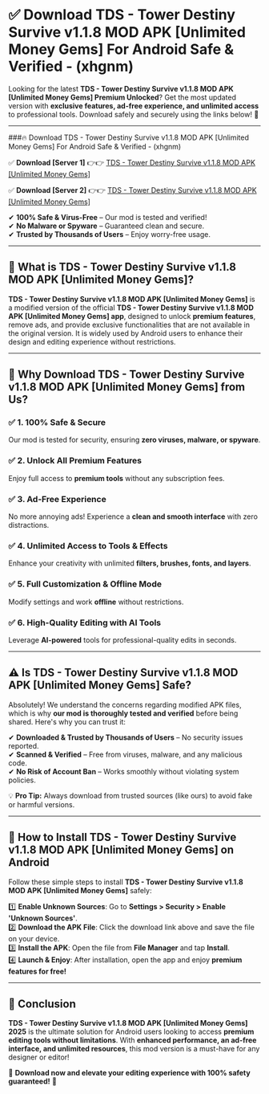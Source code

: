 
# ✅ Download TDS - Tower Destiny Survive v1.1.8 MOD APK [Unlimited Money Gems] For Android Safe & Verified -  (xhgnm) 

Looking for the latest **TDS - Tower Destiny Survive v1.1.8 MOD APK [Unlimited Money Gems] Premium Unlocked**? Get the most updated version with **exclusive features, ad-free experience, and unlimited access** to professional tools. Download safely and securely using the links below! 🚀  

---

###🔥 Download TDS - Tower Destiny Survive v1.1.8 MOD APK [Unlimited Money Gems] For Android Safe & Verified -  (xhgnm)  

✅ **Download [Server 1]** 👉👉 [TDS - Tower Destiny Survive v1.1.8 MOD APK [Unlimited Money Gems] ](https://apkcomod.com?title=TDS_-_Tower_Destiny_Survive_v1.1.8_MOD_APK_[Unlimited_Money_Gems])  

✅ **Download [Server 2]** 👉👉 [TDS - Tower Destiny Survive v1.1.8 MOD APK [Unlimited Money Gems] ](https://apkcomod.com?title=TDS_-_Tower_Destiny_Survive_v1.1.8_MOD_APK_[Unlimited_Money_Gems])  

✔ **100% Safe & Virus-Free** – Our mod is tested and verified!  
✔ **No Malware or Spyware** – Guaranteed clean and secure.  
✔ **Trusted by Thousands of Users** – Enjoy worry-free usage.  

---

## 📌 What is TDS - Tower Destiny Survive v1.1.8 MOD APK [Unlimited Money Gems]?  

**TDS - Tower Destiny Survive v1.1.8 MOD APK [Unlimited Money Gems]** is a modified version of the official **TDS - Tower Destiny Survive v1.1.8 MOD APK [Unlimited Money Gems] app**, designed to unlock **premium features**, remove ads, and provide exclusive functionalities that are not available in the original version. It is widely used by Android users to enhance their design and editing experience without restrictions.  

---

## 🌟 Why Download TDS - Tower Destiny Survive v1.1.8 MOD APK [Unlimited Money Gems] from Us?  

### ✅ 1. 100% Safe & Secure  
Our mod is tested for security, ensuring **zero viruses, malware, or spyware**.  

### ✅ 2. Unlock All Premium Features  
Enjoy full access to **premium tools** without any subscription fees.  

### ✅ 3. Ad-Free Experience  
No more annoying ads! Experience a **clean and smooth interface** with zero distractions.  

### ✅ 4. Unlimited Access to Tools & Effects  
Enhance your creativity with unlimited **filters, brushes, fonts, and layers**.  

### ✅ 5. Full Customization & Offline Mode  
Modify settings and work **offline** without restrictions.  

### ✅ 6. High-Quality Editing with AI Tools  
Leverage **AI-powered** tools for professional-quality edits in seconds.  

---

## ⚠️ Is TDS - Tower Destiny Survive v1.1.8 MOD APK [Unlimited Money Gems] Safe?  

Absolutely! We understand the concerns regarding modified APK files, which is why **our mod is thoroughly tested and verified** before being shared. Here's why you can trust it:  

✔ **Downloaded & Trusted by Thousands of Users** – No security issues reported.  
✔ **Scanned & Verified** – Free from viruses, malware, and any malicious code.  
✔ **No Risk of Account Ban** – Works smoothly without violating system policies.  

💡 **Pro Tip:** Always download from trusted sources (like ours) to avoid fake or harmful versions.  

---

## 📲 How to Install TDS - Tower Destiny Survive v1.1.8 MOD APK [Unlimited Money Gems] on Android  

Follow these simple steps to install **TDS - Tower Destiny Survive v1.1.8 MOD APK [Unlimited Money Gems]** safely:  

1️⃣ **Enable Unknown Sources**: Go to **Settings > Security > Enable 'Unknown Sources'**.  
2️⃣ **Download the APK File**: Click the download link above and save the file on your device.  
3️⃣ **Install the APK**: Open the file from **File Manager** and tap **Install**.  
4️⃣ **Launch & Enjoy**: After installation, open the app and enjoy **premium features for free!**  

---

## 🚀 Conclusion  

**TDS - Tower Destiny Survive v1.1.8 MOD APK [Unlimited Money Gems] 2025** is the ultimate solution for Android users looking to access **premium editing tools without limitations**. With **enhanced performance, an ad-free interface, and unlimited resources**, this mod version is a must-have for any designer or editor!  

🔻 **Download now and elevate your editing experience with 100% safety guaranteed!** 🔻  
